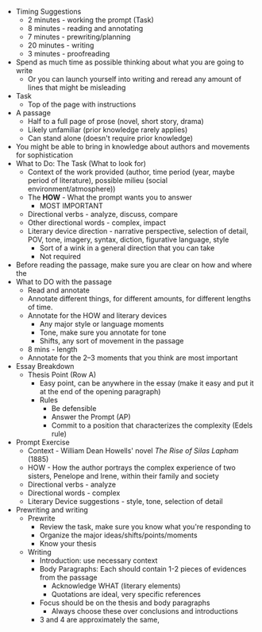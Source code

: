 - Timing Suggestions
	- 2 minutes - working the prompt (Task)
	- 8 minutes - reading and annotating
	- 7 minutes - prewriting/planning
	- 20 minutes - writing
	- 3 minutes - proofreading
- Spend as much time as possible thinking about what you are going to write
	- Or you can launch yourself into writing and reread any amount of lines that might be misleading
- Task
	- Top of the page with instructions
- A passage
	- Half to a full page of prose (novel, short story, drama)
	- Likely unfamiliar (prior knowledge rarely applies)
	- Can stand alone (doesn't require prior knowledge)
- You might be able to bring in knowledge about authors and movements for sophistication
- What to Do: The Task (What to look for)
	- Context of the work provided (author, time period (year, maybe period of literature), possible milieu (social environment/atmosphere))
	- The __HOW__ - What the prompt wants you to answer
		- MOST IMPORTANT
	- Directional verbs - analyze, discuss, compare
	- Other directional words - complex, impact
	- Literary device direction - narrative perspective, selection of detail, POV, tone, imagery, syntax, diction, figurative language, style
		- Sort of a wink in a general direction that you can take
		- Not required
- Before reading the passage, make sure you are clear on how and where the 
- What to DO with the passage
	- Read and annotate
	- Annotate different things, for different amounts, for different lengths of time. 
	- Annotate for the HOW and literary devices
		- Any major style or language moments
		- Tone, make sure you annotate for tone
		- Shifts, any sort of movement in the passage
	- 8 mins - length
	- Annotate for the 2–3 moments that you think are most important
- Essay Breakdown
	- Thesis Point (Row A)
		- Easy point, can be anywhere in the essay (make it easy and put it at the end of the opening paragraph)
		- Rules
			- Be defensible 
			- Answer the Prompt (AP)
			- Commit to a position that characterizes the complexity (Edels rule)
- Prompt Exercise
	- Context - William Dean Howells' novel *The Rise of Silas Lapham* (1885) 
	- HOW - How the author portrays the complex experience of two sisters, Penelope and Irene, within their family and society
	- Directional verbs - analyze
	- Directional words - complex
	- Literary Device suggestions - style, tone, selection of detail
- Prewriting and writing
	- Prewrite
		- Review the task, make sure you know what you're responding to 
		- Organize the major ideas/shifts/points/moments
		- Know your thesis
	- Writing
		- Introduction: use necessary context
		- Body Paragraphs: Each should contain 1-2 pieces of evidences from the passage
			- Acknowledge WHAT (literary elements)
			- Quotations are ideal, very specific references 
		- Focus should be on the thesis and body paragraphs
			- Always choose these over conclusions and introductions
		- 3 and 4 are approximately the same, 
